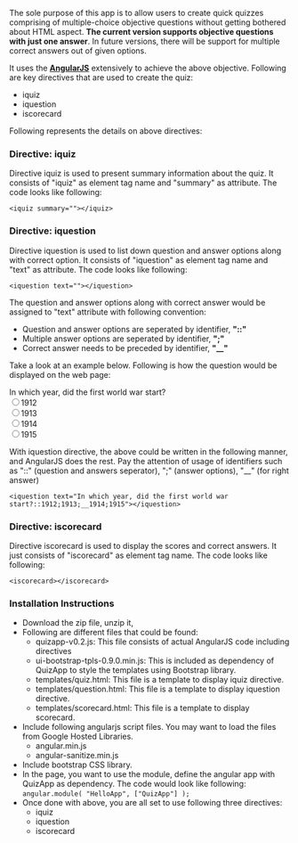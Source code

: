 The sole purpose of this app is to allow users to create quick quizzes comprising of multiple-choice objective questions without getting bothered about HTML aspect. **The current version supports objective questions with just one answer**. In future versions, there will be support for multiple correct answers out of given options. 

It uses the **<a href="http://www.angularjs.org" target="__blank">AngularJS</a>** extensively to achieve the above objective. Following are key directives that are used to create the quiz:
* iquiz
* iquestion
* iscorecard

Following represents the details on above directives:

### Directive: iquiz

Directive iquiz is used to present summary information about the quiz. It consists of "iquiz" as element tag name and "summary" as attribute. The code looks like following:

`<iquiz summary=""></iquiz>`


### <h3>Directive: iquestion</h3>

Directive iquestion is used to list down question and answer options along with correct option. It consists of "iquestion" as element tag name and "text" as attribute. The code looks like following:

`<iquestion text=""></iquestion>`

The question and answer options along with correct answer would be assigned to "text" attribute with following convention:

* Question and answer options are seperated by identifier, **"::"**
* Multiple answer options are seperated by identifier, **";"**
* Correct answer needs to be preceded by identifier, **"__"**


Take a look at an example below. Following is how the question would be displayed on the web page:

<div>In which year, did the first world war start?</div>
<input type="radio" name="year" value="1912"/>1912
<br/>
<input type="radio" name="year" value="1913"/>1913
<br/>
<input type="radio" name="year" value="1914"/>1914
<br/>
<input type="radio" name="year" value="1915"/>1915
<br/>

With iquestion directive, the above could be written in the following manner, and AngularJS does the rest. Pay the attention of usage of identifiers such as "::" (question and answers seperator), ";" (answer options), "__" (for right answer)

`<iquestion text="In which year, did the first world war start?::1912;1913;__1914;1915"></iquestion>`

### Directive: iscorecard

Directive iscorecard is used to display the scores and correct answers. It just consists of "iscorecard" as element tag name. The code looks like following:

`<iscorecard></iscorecard>`

### Installation Instructions

* Download the zip file, unzip it,
* Following are different files that could be found:
  * quizapp-v0.2.js: This file consists of actual AngularJS code including directives
  * ui-bootstrap-tpls-0.9.0.min.js: This is included as dependency of QuizApp to style the templates using Bootstrap library. 
  * templates/quiz.html: This file is a template to display iquiz directive.
  * templates/question.html: This file is a template to display iquestion directive.
  * templates/scorecard.html: This file is a template to display scorecard.
* Include following angularjs script files. You may want to load the files from Google Hosted Libraries.
  * angular.min.js
  * angular-sanitize.min.js
* Include bootstrap CSS library. 
* In the page, you want to use the module, define the angular app with QuizApp as dependency. The code would look like following:
  `angular.module( "HelloApp", ["QuizApp"] );`
* Once done with above, you are all set to use following three directives:
  * iquiz
  * iquestion
  * iscorecard
  

